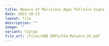 ```yaml
---
title: Beware of Malicious Apps Telltale Signs
date: 2023-10-23
layout: file
description: ""
image: ""
variant: tiptap
file_url: /files/HDB DDPs/CSA_Malware_KV.pdf
---
```

